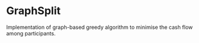 # GraphSplit
Implementation of graph-based greedy algorithm to minimise the cash flow among participants.
